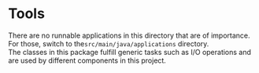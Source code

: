 # Tools
There are no runnable applications in this directory that are of importance. For those, switch to the`src/main/java/applications` directory.<br/>
The classes in this package fulfill generic tasks such as I/O operations and are used by different components in this project.